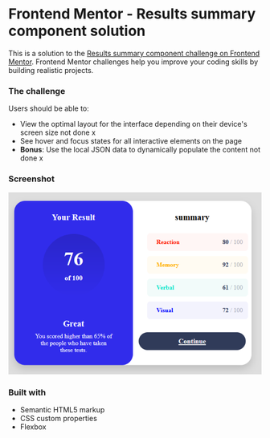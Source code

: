 # Frontend Mentor - Results summary component solution

This is a solution to the [Results summary component challenge on Frontend Mentor](https://www.frontendmentor.io/challenges/results-summary-component-CE_K6s0maV). Frontend Mentor challenges help you improve your coding skills by building realistic projects. 

### The challenge

Users should be able to:

- View the optimal layout for the interface depending on their device's screen size not done x
- See hover and focus states for all interactive elements on the page
- **Bonus**: Use the local JSON data to dynamically populate the content not done x

### Screenshot

![](https://github.com/kinishii1/result-summary-component-frontendmentor/blob/main/image.png)


### Built with

- Semantic HTML5 markup
- CSS custom properties
- Flexbox





